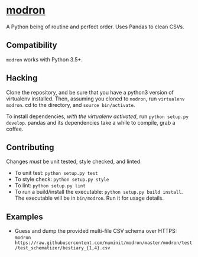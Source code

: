# [modron](https://www.dandwiki.com/wiki/Modron_\(5e_Race\))

A Python being of routine and perfect order. Uses Pandas to clean CSVs.

## Compatibility

`modron` works with Python 3.5+.

## Hacking

Clone the repository, and be sure that you have a python3 version of virtualenv
installed. Then, assuming you cloned to `modron`, run `virtualenv modron`. cd
to the directory, and `source bin/activate`.

To install dependencies, _with the virtualenv activated_, run
`python setup.py develop`. pandas and its dependencies take a while to
compile, grab a coffee.

## Contributing

Changes _must_ be unit tested, style checked, and linted.

* To unit test: `python setup.py test`
* To style check: `python setup.py style`
* To lint: `python setup.py lint`
* To run a build/install the executable: `python setup.py build install`.
  The executable will be in `bin/modron`. Run it for usage details.

## Examples

* Guess and dump the provided multi-file CSV schema over HTTPS:
  `modron https://raw.githubusercontent.com/numinit/modron/master/modron/test/test_schematizer/bestiary_{1,4}.csv`
